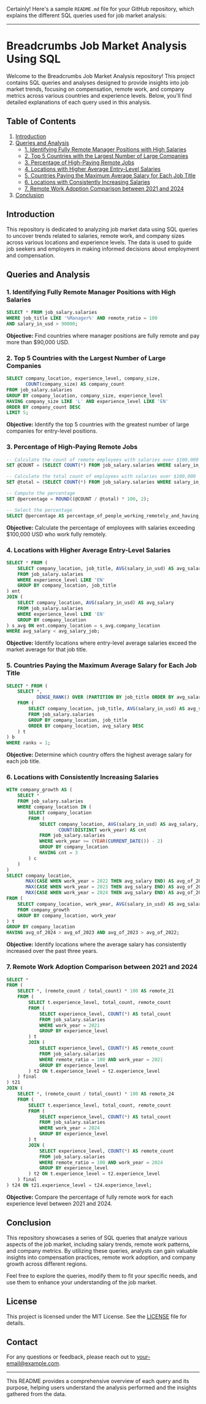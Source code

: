 Certainly! Here's a sample `README.md` file for your GitHub repository, which explains the different SQL queries used for job market analysis:

---

# Breadcrumbs Job Market Analysis Using SQL

Welcome to the Breadcrumbs Job Market Analysis repository! This project contains SQL queries and analyses designed to provide insights into job market trends, focusing on compensation, remote work, and company metrics across various countries and experience levels. Below, you'll find detailed explanations of each query used in this analysis.

## Table of Contents

1. [Introduction](#introduction)
2. [Queries and Analysis](#queries-and-analysis)
   - [1. Identifying Fully Remote Manager Positions with High Salaries](#1-identifying-fully-remote-manager-positions-with-high-salaries)
   - [2. Top 5 Countries with the Largest Number of Large Companies](#2-top-5-countries-with-the-largest-number-of-large-companies)
   - [3. Percentage of High-Paying Remote Jobs](#3-percentage-of-high-paying-remote-jobs)
   - [4. Locations with Higher Average Entry-Level Salaries](#4-locations-with-higher-average-entry-level-salaries)
   - [5. Countries Paying the Maximum Average Salary for Each Job Title](#5-countries-paying-the-maximum-average-salary-for-each-job-title)
   - [6. Locations with Consistently Increasing Salaries](#6-locations-with-consistently-increasing-salaries)
   - [7. Remote Work Adoption Comparison between 2021 and 2024](#7-remote-work-adoption-comparison-between-2021-and-2024)
3. [Conclusion](#conclusion)

## Introduction

This repository is dedicated to analyzing job market data using SQL queries to uncover trends related to salaries, remote work, and company sizes across various locations and experience levels. The data is used to guide job seekers and employers in making informed decisions about employment and compensation.

## Queries and Analysis

### 1. Identifying Fully Remote Manager Positions with High Salaries

```sql
SELECT * FROM job_salary.salaries  
WHERE job_title LIKE '%Manager%' AND remote_ratio = 100 
AND salary_in_usd > 90000;
```

**Objective:** Find countries where manager positions are fully remote and pay more than $90,000 USD.

### 2. Top 5 Countries with the Largest Number of Large Companies

```sql
SELECT company_location, experience_level, company_size,
       COUNT(company_size) AS company_count 
FROM job_salary.salaries
GROUP BY company_location, company_size, experience_level
HAVING company_size LIKE 'L' AND experience_level LIKE 'EN'
ORDER BY company_count DESC
LIMIT 5;
```

**Objective:** Identify the top 5 countries with the greatest number of large companies for entry-level positions.

### 3. Percentage of High-Paying Remote Jobs

```sql
-- Calculate the count of remote employees with salaries over $100,000
SET @COUNT = (SELECT COUNT(*) FROM job_salary.salaries WHERE salary_in_usd > 100000 AND remote_ratio = 100);

-- Calculate the total count of employees with salaries over $100,000
SET @total = (SELECT COUNT(*) FROM job_salary.salaries WHERE salary_in_usd > 100000);

-- Compute the percentage
SET @percentage = ROUND((@COUNT / @total) * 100, 2);

-- Select the percentage
SELECT @percentage AS percentage_of_people_working_remotely_and_having_salary_over_100000_usd;
```

**Objective:** Calculate the percentage of employees with salaries exceeding $100,000 USD who work fully remotely.

### 4. Locations with Higher Average Entry-Level Salaries

```sql
SELECT * FROM (
    SELECT company_location, job_title, AVG(salary_in_usd) AS avg_salary_job
    FROM job_salary.salaries
    WHERE experience_level LIKE 'EN'
    GROUP BY company_location, job_title
) ent 
JOIN (
    SELECT company_location, AVG(salary_in_usd) AS avg_salary
    FROM job_salary.salaries
    WHERE experience_level LIKE 'EN'
    GROUP BY company_location
) s_avg ON ent.company_location = s_avg.company_location
WHERE avg_salary < avg_salary_job;
```

**Objective:** Identify locations where entry-level average salaries exceed the market average for that job title.

### 5. Countries Paying the Maximum Average Salary for Each Job Title

```sql
SELECT * FROM (
    SELECT *,
           DENSE_RANK() OVER (PARTITION BY job_title ORDER BY avg_salary DESC) AS ranks 
    FROM (
        SELECT company_location, job_title, AVG(salary_in_usd) AS avg_salary
        FROM job_salary.salaries
        GROUP BY company_location, job_title
        ORDER BY company_location, avg_salary DESC
    ) t
) b
WHERE ranks = 1;
```

**Objective:** Determine which country offers the highest average salary for each job title.

### 6. Locations with Consistently Increasing Salaries

```sql
WITH company_growth AS (
    SELECT *  
    FROM job_salary.salaries
    WHERE company_location IN (
        SELECT company_location 
        FROM (
            SELECT company_location, AVG(salary_in_usd) AS avg_salary, 
                   COUNT(DISTINCT work_year) AS cnt
            FROM job_salary.salaries
            WHERE work_year >= (YEAR(CURRENT_DATE()) - 2)
            GROUP BY company_location
            HAVING cnt = 3
        ) c
    )
)
SELECT company_location,
       MAX(CASE WHEN work_year = 2022 THEN avg_salary END) AS avg_of_2022,
       MAX(CASE WHEN work_year = 2023 THEN avg_salary END) AS avg_of_2023,
       MAX(CASE WHEN work_year = 2024 THEN avg_salary END) AS avg_of_2024
FROM (
    SELECT company_location, work_year, AVG(salary_in_usd) AS avg_salary 
    FROM company_growth 
    GROUP BY company_location, work_year
) t  
GROUP BY company_location
HAVING avg_of_2024 > avg_of_2023 AND avg_of_2023 > avg_of_2022;
```

**Objective:** Identify locations where the average salary has consistently increased over the past three years.

### 7. Remote Work Adoption Comparison between 2021 and 2024

```sql
SELECT * 
FROM (
    SELECT *, (remote_count / total_count) * 100 AS remote_21 
    FROM (
        SELECT t.experience_level, total_count, remote_count 
        FROM (
            SELECT experience_level, COUNT(*) AS total_count 
            FROM job_salary.salaries 
            WHERE work_year = 2021 
            GROUP BY experience_level
        ) t
        JOIN (
            SELECT experience_level, COUNT(*) AS remote_count  
            FROM job_salary.salaries 
            WHERE remote_ratio = 100 AND work_year = 2021 
            GROUP BY experience_level
        ) t2 ON t.experience_level = t2.experience_level
    ) final
) t21 
JOIN (
    SELECT *, (remote_count / total_count) * 100 AS remote_24 
    FROM (
        SELECT t.experience_level, total_count, remote_count 
        FROM (
            SELECT experience_level, COUNT(*) AS total_count 
            FROM job_salary.salaries 
            WHERE work_year = 2024 
            GROUP BY experience_level
        ) t
        JOIN (
            SELECT experience_level, COUNT(*) AS remote_count  
            FROM job_salary.salaries 
            WHERE remote_ratio = 100 AND work_year = 2024 
            GROUP BY experience_level
        ) t2 ON t.experience_level = t2.experience_level
    ) final 
) t24 ON t21.experience_level = t24.experience_level;
```

**Objective:** Compare the percentage of fully remote work for each experience level between 2021 and 2024.

## Conclusion

This repository showcases a series of SQL queries that analyze various aspects of the job market, including salary trends, remote work patterns, and company metrics. By utilizing these queries, analysts can gain valuable insights into compensation practices, remote work adoption, and company growth across different regions.

Feel free to explore the queries, modify them to fit your specific needs, and use them to enhance your understanding of the job market.

## License

This project is licensed under the MIT License. See the [LICENSE](LICENSE) file for details.

## Contact

For any questions or feedback, please reach out to [your-email@example.com](mailto:kunal15cr@gmail.com).

---

This README provides a comprehensive overview of each query and its purpose, helping users understand the analysis performed and the insights gathered from the data.
